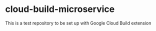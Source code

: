 # cloud-build-microservice
This is a test repository to be set up with Google Cloud Build extension
